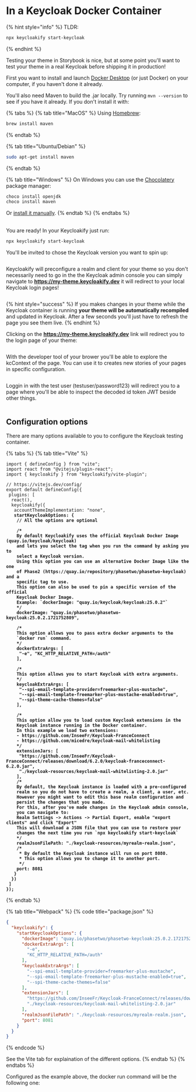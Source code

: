 # In a Keycloak Docker Container

{% hint style="info" %}
TLDR:

```bash
npx keycloakify start-keycloak
```
{% endhint %}

Testing your theme in Storybook is nice, but at some point you'll want to test your theme in a real Keycloak before shipping it in production!

First you want to install and launch [Docker Desktop](https://www.docker.com/products/docker-desktop/) (or just Docker) on your computer, if you haven't done it already.

You'll also need Maven to build the .jar locally. Try running `mvn --version` to see if you have it already. If you don't install it with:

{% tabs %}
{% tab title="MacOS" %}
Using [Homebrew](https://formulae.brew.sh/formula/maven):

```bash
brew install maven
```
{% endtab %}

{% tab title="Ubuntu/Debian" %}
```bash
sudo apt-get install maven
```
{% endtab %}

{% tab title="Windows" %}
On Windows you can use the [Chocolatery](https://chocolatey.org/) package manager:

```bash
choco install openjdk
choco install maven
```

Or [install it manually](https://chocolatey.org/).
{% endtab %}
{% endtabs %}

\
You are ready! In your Keycloakify just run:

```bash
npx keycloakify start-keycloak
```

You'll be invited to chose the Keycloak version you want to spin up:

<figure><img src="../.gitbook/assets/image (31).png" alt=""><figcaption></figcaption></figure>

Keycloakify will preconfigure a realm and client for your theme so you don't necessarily need to go in the the Keycloak admin console you can simply navigate to **https://my-theme.keycloakify.dev** it will redirect to your local Keycloak login pages!

<figure><img src="../.gitbook/assets/image (36).png" alt=""><figcaption></figcaption></figure>

{% hint style="success" %}
If you makes changes in your theme while the Keycloak container is running **your theme will be automatically recompiled** and updated in Keycloak. After a few seconds you'll just have to refresh the page you see them live.
{% endhint %}

Clicking on the **https://my-theme.keycloakify.dev** link will redirect you to the login page of your theme:

<figure><img src="../.gitbook/assets/image (85).png" alt=""><figcaption></figcaption></figure>

With the developer tool of your brower you'll be able to explore the kcContext of the page. You can use it to creates new stories of your pages in specific configuration.

<figure><img src="../.gitbook/assets/image (37).png" alt=""><figcaption></figcaption></figure>

Loggin in with the test user (testuser/password123) will redirect you to a page where you'll be able to inspect the decoded id token JWT beside other things.

<figure><img src="../.gitbook/assets/image (86).png" alt=""><figcaption></figcaption></figure>

## Configuration options

There are many options available to you to configure the Keycloak testing container.

{% tabs %}
{% tab title="Vite" %}
<pre class="language-typescript" data-title="vite.config.ts"><code class="lang-typescript">import { defineConfig } from "vite";
import react from "@vitejs/plugin-react";
import { keycloakify } from "keycloakify/vite-plugin";

// https://vitejs.dev/config/
export default defineConfig({
 plugins: [
  react(),
  keycloakify({
   accountThemeImplementation: "none",
<strong>   startKeycloakOptions: {
</strong><strong>    // All the options are optional
</strong><strong>
</strong><strong>    /*
</strong><strong>    By default Keycloakify uses the official Keycloak Docker Image (quay.io/keycloak/keycloak)
</strong><strong>    and lets you select the tag when you run the command by asking you to 
</strong><strong>    select a Keycloak version.
</strong><strong>    Using this option you can use an alternative Docker Image like the one 
</strong><strong>    of Phase2 (https://quay.io/repository/phasetwo/phasetwo-keycloak) and a 
</strong><strong>    specific tag to use.
</strong><strong>    This option can also be used to pin a specific version of the official 
</strong><strong>    Keycloak Docker Image.
</strong><strong>    Example: `dockerImage: "quay.io/keycloak/keycloak:25.0.2"`
</strong><strong>    */
</strong><strong>    dockerImage: "quay.io/phasetwo/phasetwo-keycloak:25.0.2.1721752809",
</strong><strong>
</strong><strong>    /*
</strong><strong>    This option allows you to pass extra docker arguments to the 
</strong><strong>    `docker run` command.
</strong><strong>    */
</strong><strong>    dockerExtraArgs: [
</strong><strong>     "-e", "KC_HTTP_RELATIVE_PATH=/auth"
</strong><strong>    ],
</strong><strong>
</strong><strong>    /*
</strong><strong>    This option allows you to start Keycloak with extra arguments.
</strong><strong>    */
</strong><strong>    keycloakExtraArgs: [
</strong><strong>     "--spi-email-template-provider=freemarker-plus-mustache",
</strong><strong>     "--spi-email-template-freemarker-plus-mustache-enabled=true",
</strong><strong>     "--spi-theme-cache-themes=false"
</strong><strong>    ],
</strong><strong>
</strong><strong>    /*
</strong><strong>    This option allow you to load custom Keycloak extensions in the 
</strong><strong>    Keycloak instance running in the Docker container.
</strong><strong>    In this example we load two extensions:
</strong><strong>    - https://github.com/InseeFr/Keycloak-FranceConnect
</strong><strong>    - https://github.com/micedre/keycloak-mail-whitelisting
</strong><strong>    */
</strong><strong>    extensionJars: [
</strong><strong>     "https://github.com/InseeFr/Keycloak-FranceConnect/releases/download/6.2.0/keycloak-franceconnect-6.2.0.jar",
</strong><strong>     "./keycloak-resources/keycloak-mail-whitelisting-2.0.jar"
</strong><strong>    ],
</strong><strong>    /*
</strong><strong>    By default, the Keycloak instance is loaded with a pre-configured 
</strong><strong>    realm so you do not have to create a realm, a client, a user, etc.  
</strong><strong>    However you might want to edit this base realm configuration and 
</strong><strong>    persist the changes that you made.  
</strong><strong>    For this, after you've made changes in the Keycloak admin console, 
</strong><strong>    you can navigate to:
</strong><strong>    Realm Settings -> Actions -> Partial Export, enable "export clients" and click "Export"
</strong><strong>    This will download a JSON file that you can use to restore your 
</strong><strong>    changes the next time you run `npx keycloakify start-keycloak`
</strong><strong>    */
</strong><strong>    realmJsonFilePath: "./keycloak-resources/myrealm-realm.json",
</strong><strong>    /*
</strong><strong>     * By default the Keycloak instance will run on port 8080.
</strong><strong>     * This option allows you to change it to another port.
</strong><strong>     */
</strong><strong>    port: 8081
</strong><strong>   }
</strong><strong>  })
</strong><strong> ]
</strong><strong>});
</strong></code></pre>
{% endtab %}

{% tab title="Webpack" %}
{% code title="package.json" %}
```json
{
  "keycloakify": {
    "startKeycloakOptions": {
      "dockerImage": "quay.io/phasetwo/phasetwo-keycloak:25.0.2.1721752809",
      "dockerExtraArgs": [
        "-e",
        "KC_HTTP_RELATIVE_PATH=/auth"
      ],
      "keycloakExtraArgs": [
        "--spi-email-template-provider=freemarker-plus-mustache",
        "--spi-email-template-freemarker-plus-mustache-enabled=true",
        "--spi-theme-cache-themes=false"
      ],
      "extensionJars": [
        "https://github.com/InseeFr/Keycloak-FranceConnect/releases/download/6.2.0/keycloak-franceconnect-6.2.0.jar",
        "./keycloak-resources/keycloak-mail-whitelisting-2.0.jar"
      ],
      "realmJsonFilePath": "./keycloak-resources/myrealm-realm.json",
      "port": 8081
    }
  }
}
```
{% endcode %}

See the Vite tab for explaination of the different options.
{% endtab %}
{% endtabs %}

Configured as the example above, the docker run command will be the following one:

<figure><img src="../.gitbook/assets/image (87).png" alt=""><figcaption></figcaption></figure>
